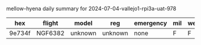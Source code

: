 mellow-hyena daily summary for 2024-07-04-vallejo1-rpi3a-uat-978

|hex|flight|model|reg|emergency|mil|weirdo|
|--|--|--|--|--|--|--|
|9e734f|NGF6382|unknown|unknown|none|F|F|
